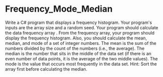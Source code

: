 # Frequency_Mode_Median
Write a C# program that displays a frequency histogram. Your program's inputs are the array size and a random seed. Your program should calculate the data frequency array . From the frequency array, your program should display the frequency histogram.  Also, you should calculate the mean, median, and mode of a set of integer numbers. The mean is the sum of the numbers divided by the count of the numbers (i.e., the average). The median is the number that sits in the middle of the data set (if there is an even number of data points, it is the average of the two middle values). The mode is the value that occurs most frequently in the data set. Hint: Sort the array first before calculating the median.
